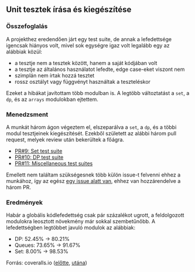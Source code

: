 ## Unit tesztek írása és kiegészítése

### Összefoglalás
A projekthez eredendően járt egy test suite, de annak a lefedettsége igencsak
hiányos volt, mivel sok egységre igaz volt legalább egy az alábbiak közül:

* a tesztje nem a tesztek között, hanem a saját kódjában volt
* a tesztje az általános használatot lefedte, edge case-eket viszont nem
* szimplán nem írtak hozzá tesztet
* rossz osztályt vagy függvényt használtak a teszteléskor

Ezeket a hibákat javítottam több modulban is. A legtöbb változtatást a `set`, a
`dp`, és az `arrays` modulokban ejtettem.

### Menedzsment
A munkát három ágon végeztem el, elszeparálva a `set`, a `dp`, és a többi modul
tesztjeinek kiegészítését. Ezekből született az alábbi három pull request,
melyek review után bekerültek a főágra.

* [PR#9: Set test suite](https://github.com/BME-MIT-IET/EDAMI-iet-2020/pull/9)
* [PR#10: DP test suite](https://github.com/BME-MIT-IET/EDAMI-iet-2020/pull/10)
* [PR#11: Miscellaneous test suites](https://github.com/BME-MIT-IET/EDAMI-iet-2020/pull/11)

Emellett nem találtam szükségesnek több külön issue-t felvenni ehhez a munkához,
így az egész [egy issue alatt van](https://github.com/BME-MIT-IET/EDAMI-iet-2020/issues/12),
ehhez van hozzárendelve a három PR.

### Eredmények
Habár a globális kódlefedettség csak pár százalékot ugrott, a feldolgozott
modulokra leosztott növekmény már sokkal szembetűnőbb. A lefedettségben
legtöbbet javuló modulok az alábbiak:

* DP: 52.45% -> 80.21%
* Queues: 73.65% -> 91.67%
* Set: 8.00% -> 98.53%

Forrás: coveralls.io ([előtte](https://coveralls.io/builds/30845535), [utána](https://coveralls.io/github/BME-MIT-IET/EDAMI-iet-2020))
